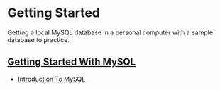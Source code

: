 # Getting Started
Getting a local MySQL database in a personal computer with a sample database to practice.

## [Getting Started With MySQL](getting-started-with-mysql)
- [Introduction To MySQL](getting-started-with-mysql/introduction_to_mysql.md)
